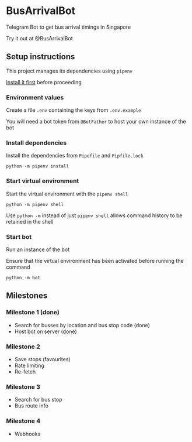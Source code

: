 # BusArrivalBot

Telegram Bot to get bus arrival timings in Singapore

Try it out at @BusArrivalBot

## Setup instructions

This project manages its dependencies using `pipenv`

[Install it first](https://pipenv.pypa.io/en/latest/index.html#install-pipenv-today) before proceeding

### Environment values

Create a file `.env` containing the keys from `.env.example`

You will need a bot token from `@BotFather` to host your own instance of the bot

### Install dependencies

Install the dependencies from `Pipefile` and `Pipfile.lock`

```shell
python -m pipenv install
```

### Start virtual environment

Start the virtual environment with the `pipenv shell`

```shell
python -m pipenv shell
```

Use `python -m` instead of just `pipenv shell` allows command history to be retained in the shell

### Start bot

Run an instance of the bot

Ensure that the virtual environment has been activated before running the command

```shell
python -m bot
```

## Milestones

### Milestone 1 (done)

- Search for busses by location and bus stop code (done)
- Host bot on server (done)

### Milestone 2

- Save stops (favourites)
- Rate limiting
- Re-fetch

### Milestone 3

- Search for bus stop
- Bus route info

### Milestone 4

- Webhooks
